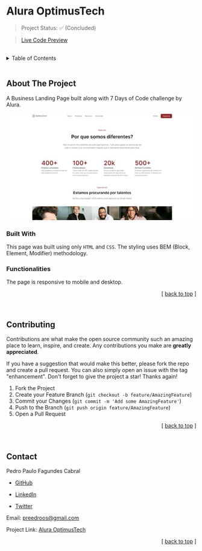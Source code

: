 <a id="readme-top"></a>

# **Alura OptimusTech**

<!-- PROJECT STATUS -->

> Project Status: ✅ (Concluded)

> [Live Code Preview](https://preedroos.github.io/alura-optimus-tech)

<br />

<!-- TABLE OF CONTENTS -->

<details>
  <summary>Table of Contents</summary>
  <ol>
    <li>
      <a href="#about-the-project">About The Project</a>
      <ul>
        <li><a href="#built-with">Built With</a></li>
        <li><a href="#functionalities">Functionalities</a></li>
      </ul>
    </li>
    <li><a href="#contributing">Contributing</a></li>
    <li><a href="#contact">Contact</a></li>
  </ol>
</details>

<br />

<!-- ABOUT THE PROJECT -->

## **About The Project**

A Business Landing Page built along with 7 Days of Code challenge by Alura.

<div align="center">

![Project Preview](assets/images/preview.jpg)

</div>

<!-- BUILT WITH -->

### **Built With**

This page was built using only `HTML` and `CSS`. The styling uses BEM (Block, Element, Modifier) methodology.

<!-- FUNCTIONALITIES -->

### **Functionalities**

The page is responsive to mobile and desktop.

<p align="right">[ <a href="#readme-top">back to top</a> ]</p>

<br />

<!-- CONTRIBUTING -->

## **Contributing**

Contributions are what make the open source community such an amazing place to learn, inspire, and create. Any contributions you make are **greatly appreciated**.

If you have a suggestion that would make this better, please fork the repo and create a pull request. You can also simply open an issue with the tag "enhancement".
Don't forget to give the project a star! Thanks again!

1. Fork the Project
2. Create your Feature Branch (`git checkout -b feature/AmazingFeature`)
3. Commit your Changes (`git commit -m 'Add some AmazingFeature'`)
4. Push to the Branch (`git push origin feature/AmazingFeature`)
5. Open a Pull Request

<p align="right">[ <a href="#readme-top">back to top</a> ]</p>

<br />

<!-- CONTACT -->

## **Contact**

Pedro Paulo Fagundes Cabral

- [GitHub](https://github.com/Preedroos)

- [LinkedIn](https://www.linkedin.com/in/pedropfcabral/)

- [Twitter](https://twitter.com/preedroos)

Email: preedroos@gmail.com

Project Link: [Alura OptimusTech](https://github.com/Preedros/alura-optimus-tech)

<p align="right">[ <a href="#readme-top">back to top</a> ]</p>
